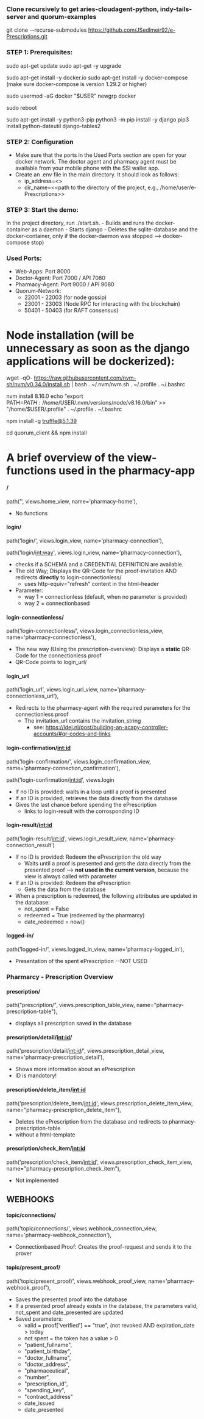 ### Clone recursively to get aries-cloudagent-python, indy-tails-server and quorum-examples

git clone --recurse-submodules https://github.com/JSedlmeir92/e-Prescriptions.git

### STEP 1: Prerequisites: ### 
sudo apt-get update
sudo apt-get -y upgrade

sudo apt-get install -y docker.io
sudo apt-get install -y docker-compose (make sure docker-compose is version 1.29.2 or higher)

sudo usermod -aG docker "$USER"
newgrp docker

sudo reboot


sudo apt-get install -y python3-pip
python3 -m pip install -y django
pip3 install python-dateutil django-tables2

### STEP 2: Configuration

- Make sure that the ports in the Used Ports section are open for your docker network. 
  The doctor agent and pharmacy agent must be available from your mobile phone with the SSI wallet app.   
- Create an .env file in the main directory. It should look as follows:
  + ip_address=<<IP address where the application is running and that is available from your mobile phone>>
  + dir_name=<<path to the directory of the project, e.g., /home/user/e-Prescriptions>>

### STEP 3: Start the demo: ### 

In the project directory, run ./start.sh.
    - Builds and runs the docker-container as a daemon 
    - Starts django
    - Deletes the sqlite-database and the docker-container, only if the docker-daemon was stopped --> docker-compose stop)

### Used Ports:
- Web-Apps: Port 8000
- Doctor-Agent: Port 7000 / API 7080
- Pharmacy-Agent: Port 9000 / API 9080
- Quorum-Network: 
  + 22001 - 22003 (for node gossip)
  + 23001 - 23003 (Node RPC for interacting with the blockchain)
  + 50401 - 50403 (for RAFT consensus)


# Node installation (will be unnecessary as soon as the django applications will be dockerized): 

wget -qO- https://raw.githubusercontent.com/nvm-sh/nvm/v0.34.0/install.sh | bash
. ~/.nvm/nvm.sh
. ~/.profile
. ~/.bashrc

nvm install 8.16.0
echo "export PATH=$PATH:/home/$USER/.nvm/versions/node/v8.16.0/bin" >> "/home/$USER/.profile"
. ~/.profile
. ~/.bashrc

npm install -g truffle@5.1.39

cd quorum_client && npm install



# A brief overview of the view-functions used in the pharmacy-app
  #### /
  path('', views.home_view, name='pharmacy-home'),
  
  - No functions
  #### login/
  path('login/', views.login_view, name='pharmacy-connection'),
  
  path('login/<int:way>', views.login_view, name='pharmacy-connection'),
  - checks if a SCHEMA and a CREDENTIAL DEFINITION are available.
  - The old Way; Displays the QR-Code for the proof-invitation AND redirects **directly** to login-connectionless/
    - uses http-equiv="refresh" content in the html-header
  -  Parameter: 
      - way 1 = connectionless (default, when no parameter is provided)
      - way 2 = connectionbased
  #### login-connectionless/
  path('login-connectionless/', views.login_connectionless_view, name='pharmacy-connectionless'),
  - The new way (Using the prescription-overview): Displays a **static** QR-Code for the connectionless proof
  - QR-Code points to login_url/
  #### login_url
  path('login_url', views.login_url_view, name='pharmacy-connectionless_url'),

  - Redirects to the pharmacy-agent with the required parameters for the connectionless proof 
    - The invitation_url contains the invitation_string
      - see: https://ldej.nl/post/building-an-acapy-controller-accounts/#qr-codes-and-links
  #### login-confirmation/<int:id>
  path('login-confirmation/', views.login_confirmation_view, name='pharmacy-connection_confirmation'),
 
  path('login-confirmation/<int:id>', views.login
  
  - If no ID is provided: waits in a loop until a proof is presented
  - If an ID is provided, retrieves the data directly from the database
  - Gives the last chance before spending the ePrescription
    - links to login-result with the corrosponding ID
  #### login-result/<int:id>
  path('login-result/<int:id>', views.login_result_view, name='pharmacy-connection_result')
  
  - If no ID is provided: Redeem the ePrescription the old way 
    - Waits until a proof is presented and gets the data directly from the presented proof
    --> **not used in the current version**, because the view is always called with parameter
  - If an ID is provided: Redeem the ePrescription
    - Gets the data from the database
  - When a prescription is redeemed, the following attributes are updated in the database:
    - not_spent = False
    - redeemed = True (redeemed by the pharmarcy)
    - date_redeemed = now()
  #### logged-in/
  path('logged-in/', views.logged_in_view, name='pharmacy-logged_in'),
  - Presentation of the spent ePrescription --NOT USED

  ### Pharmarcy - Prescription Overview
  #### prescription/
  path("prescription/", views.prescription_table_view, name="pharmacy-prescription-table"),
  - displays all prescription saved in the database
  #### prescription/detail/<int:id>/
  path('prescription/detail/<int:id>/', views.prescription_detail_view, name='pharmacy-prescription_detail'),
  - Shows more information about an ePrescription
  - ID is mandotory! 
  #### prescription/delete_item/<int:id>
  path('prescription/delete_item/<int:id>', views.prescription_delete_item_view, name="pharmacy-prescription_delete_item"),
  - Deletes the ePrescription from the database and redirects to pharmacy-prescription-table
  - without a html-template
  #### prescription/check_item/<int:id>
  path('prescription/check_item/<int:id>', views.prescription_check_item_view, name="pharmacy-prescription_check_item"), 
  - Not implemented
 
  ## WEBHOOKS
  #### topic/connections/
  path('topic/connections/', views.webhook_connection_view, name='pharmacy-webhook_connection'),
  - Connectionbased Proof: Creates the proof-request and sends it to the prover
  #### topic/present_proof/
  path('topic/present_proof/', views.webhook_proof_view, name='pharmacy-webhook_proof'),
  - Saves the presented proof into the database
  - If a presented proof already exists in the database, the parameters valid, not_spent and date_presented are updated
  - Saved parameters:
      - valid = proof['verified'] == "true", (not revoked AND expiration_date > today
      - not spent = the token has a value > 0
      - "patient_fullname",
      - "patient_birthday",
      - "doctor_fullname",
      - "doctor_address",
      - "pharmaceutical",
      - "number",
      - "prescription_id",
      - "spending_key",
      - "contract_address"
      - date_issued
      - date_presented 
  
